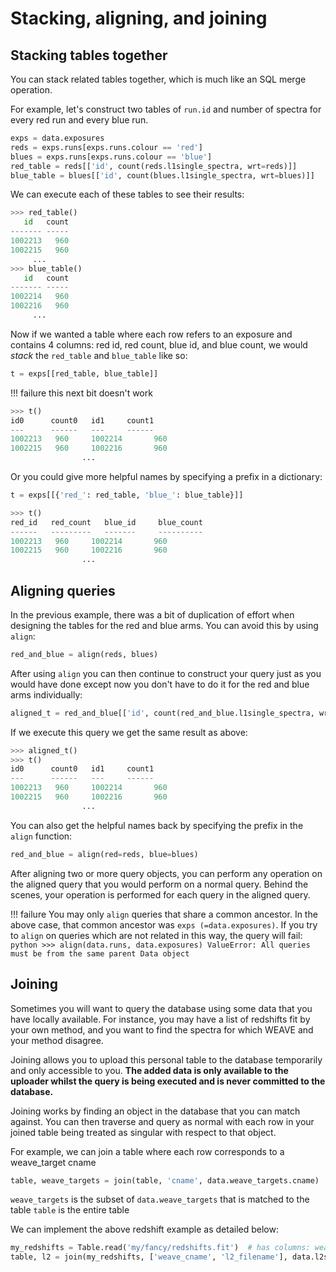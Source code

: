 # Stacking, aligning, and joining

## Stacking tables together
You can stack related tables together, which is much like an SQL merge operation.

For example, let's construct two tables of `run.id` and number of spectra for every red run and every blue run.

```python
exps = data.exposures
reds = exps.runs[exps.runs.colour == 'red']
blues = exps.runs[exps.runs.colour == 'blue']
red_table = reds[['id', count(reds.l1single_spectra, wrt=reds)]]
blue_table = blues[['id', count(blues.l1single_spectra, wrt=blues)]]
```

We can execute each of these tables to see their results:
```python
>>> red_table()
   id   count
------- -----
1002213   960
1002215   960
     ...
>>> blue_table()
   id   count
------- -----
1002214   960
1002216   960
     ...
```

Now if we wanted a table where each row refers to an exposure and contains 4 columns: red id, red count, blue id, and blue count, 
we would *stack* the `red_table` and `blue_table` like so:

```python
t = exps[[red_table, blue_table]]
```

!!! failure
    this next bit doesn't work

```python
>>> t()
id0      count0   id1     count1
---      ------   ---     ------
1002213   960     1002214       960
1002215   960     1002216       960
                ...
```
Or you could give more helpful names by specifying a prefix in a dictionary:

```python
t = exps[[{'red_': red_table, 'blue_': blue_table}]]
```

```python
>>> t()
red_id   red_count   blue_id     blue_count
------   ---------   -------     ----------
1002213   960     1002214       960
1002215   960     1002216       960
                ...
```

## Aligning queries
In the previous example, there was a bit of duplication of effort when designing the tables for the red and blue arms.
You can avoid this by using `align`:

```python
red_and_blue = align(reds, blues) 
```
After using `align` you can then continue to construct your query just as you would have done except now you don't have to do it for the red and blue arms individually:
```python
aligned_t = red_and_blue[['id', count(red_and_blue.l1single_spectra, wrt=red_and_blue)]]
```
If we execute this query we get the same result as above:
```python
>>> aligned_t()
>>> t()
id0      count0   id1     count1
---      ------   ---     ------
1002213   960     1002214       960
1002215   960     1002216       960
                ...
```

You can also get the helpful names back by specifying the prefix in the `align` function:
```python
red_and_blue = align(red=reds, blue=blues)
```

After aligning two or more query objects, you can perform any operation on the aligned query that you would perform on a normal query.
Behind the scenes, your operation is performed for each query in the aligned query. 

!!! failure
    You may only `align` queries that share a common ancestor. In the above case, that common ancestor was `exps (=data.exposures)`.
    If you try to `align` on queries which are not related in this way, the query will fail:
    ```python
    >>> align(data.runs, data.exposures)
    ValueError: All queries must be from the same parent Data object
    ```

## Joining
Sometimes you will want to query the database using some data that you have locally available. 
For instance, you may have a list of redshifts fit by your own method, and you want to find the spectra for which WEAVE and your method disagree.

Joining allows you to upload this personal table to the database temporarily and only accessible to you.
**The added data is only available to the uploader whilst the query is being executed and is never committed to the database.**

Joining works by finding an object in the database that you can match against.
You can then traverse and query as normal with each row in your joined table being treated as singular with respect to that object.

For example, we can join a table where each row corresponds to a weave_target cname
```python
table, weave_targets = join(table, 'cname', data.weave_targets.cname)
```
`weave_targets` is the subset of `data.weave_targets` that is matched to the table
`table` is the entire table


We can implement the above redshift example as detailed below:
```python
my_redshifts = Table.read('my/fancy/redshifts.fit')  # has columns: weave_cname, l2_filename, my_redshift   
table, l2 = join(my_redshifts, ['weave_cname', 'l2_filename'], data.l2s[['cname', 'fname']], 'table')

```